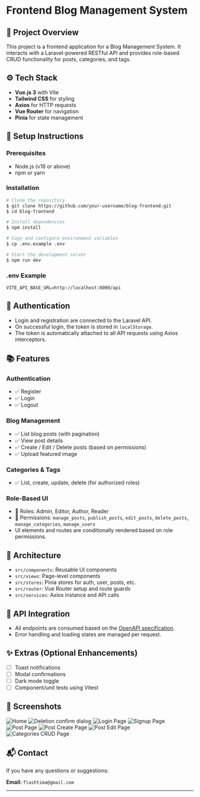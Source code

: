 # Frontend Blog Management System

## 📝 Project Overview

This project is a frontend application for a Blog Management System. It interacts with a Laravel-powered RESTful API and provides role-based CRUD functionality for posts, categories, and tags.

## ⚙️ Tech Stack

* **Vue.js 3** with Vite
* **Tailwind CSS** for styling
* **Axios** for HTTP requests
* **Vue Router** for navigation
* **Pinia** for state management

## 🚀 Setup Instructions

### Prerequisites

* Node.js (v18 or above)
* npm or yarn

### Installation

```bash
# Clone the repository
$ git clone https://github.com/your-username/blog-frontend.git
$ cd blog-frontend

# Install dependencies
$ npm install

# Copy and configure environment variables
$ cp .env.example .env

# Start the development server
$ npm run dev
```

### .env Example

```env
VITE_API_BASE_URL=http://localhost:8000/api
```

## 🔐 Authentication

* Login and registration are connected to the Laravel API.
* On successful login, the token is stored in `localStorage`.
* The token is automatically attached to all API requests using Axios interceptors.

## 📚 Features

### Authentication

* ✅ Register
* ✅ Login
* ✅ Logout

### Blog Management

* ✅ List blog posts (with pagination)
* ✅ View post details
* ✅ Create / Edit / Delete posts (based on permissions)
* ✅ Upload featured image

### Categories & Tags

* ✅ List, create, update, delete (for authorized roles)

### Role-Based UI

* 🧩 Roles: Admin, Editor, Author, Reader
* 🔐 Permissions: `manage_posts`, `publish_posts`, `edit_posts`, `delete_posts`, `manage_categories`, `manage_users`
* UI elements and routes are conditionally rendered based on role permissions.

## 🧠 Architecture

* `src/components`: Reusable UI components
* `src/views`: Page-level components
* `src/stores`: Pinia stores for auth, user, posts, etc.
* `src/router`: Vue Router setup and route guards
* `src/services`: Axios instance and API calls

## 🔧 API Integration

* All endpoints are consumed based on the [OpenAPI specification](http://localhost:8000/api/documentation).
* Error handling and loading states are managed per request.

## ✨ Extras (Optional Enhancements)

* [ ] Toast notifications
* [ ] Modal confirmations
* [ ] Dark mode toggle
* [ ] Component/unit tests using Vitest

## 📸 Screenshots

![Home](./readme-home.png)
![Deletion confirm dialog](./readme-home-2.png)
![Login Page](./readme-login.png)
![Signup Page](./readme-register.png)
![Post Page](./readme-post.png)
![Post Create Page](./readme-post-create.png)
![Post Edit Page](./readme-post-edit.png)
![Categories CRUD Page](./readme-categories.png)

## 📬 Contact

If you have any questions or suggestions:

**Email:** `flashtima@gmail.com`

---
